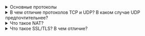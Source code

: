 <details>
    <summary>Основные протоколы</summary>
    <a href="part_3.md#протокол-stp">Протокол STP</a><br>
    <a href="part_6.md#протокол-ip">Протокол IP</a><br>
    <a href="part_6.md#протокол-dhcp">Протокол DHCP</a><br>
    <a href="part_6.md#протокол-icmp">Протокол ICMP</a><br>
    <a href="part_6.md#протокол-arp">Протокол ARP</a><br>
    <a href="part_7.md#протокол-udp">Протокол UDP</a><br>
    <a href="part_7.md#протокол-tcp">Протокол TCP</a><br>
    <a href="part_8.md#протокол-dns">Протокол DNS</a><br>
    <a href="part_9.md#протокол-http">Протокол HTTP</a><br>
    <a href="part_8.md#протокол-smtp">Протокол SMTP</a><br>
    <a href="part_8.md#протокол-pop3">Протокол POP3</a><br>
    <a href="part_8.md#протокол-imap">Протокол IMAP</a><br>
    <a href="part_8.md#протокол-ftp">Протокол FTP</a><br>
    <a href="part_10.md#протокол-tls">Протокол TLS</a><br>
</details>

<details>
<summary>В чем отличие протоколов TCP и UDP? В каком случае UDP предпочтительнее?</summary>

**TCP** – транспортный протокол передачи данных в сетях TCP/IP, предварительно устанавливающий соединение с сетью.
**UDP** – транспортный протокол, передающий сообщения-датаграммы без необходимости установки соединения в IP-сети.

Разница между протоколами TCP и UDP – в так называемой "гарантии доставки". TCP требует отклика от клиента, которому 
доставлен пакет данных, подтверждения доставки, и для этого ему необходимо установленное заранее соединение. 
Также протокол TCP считается надежным, тогда как UDP получил даже именование протокол ненадежных датаграмм. 
TCP исключает потери данных, дублирование и перемешивание пакетов, задержки. UDP все это допускает, и соединение 
для работы ему не требуется. Процессы, которым данные передаются по UDP, должны обходиться полученным, даже и с потерями. 
TCP контролирует загруженность соединения, UDP не контролирует ничего, кроме целостности полученных датаграмм.

С другой стороны, благодаря такой не избирательности и бесконтрольности, UDP доставляет пакеты данных (датаграммы) 
гораздо быстрее, потому для приложений, которые рассчитаны на широкую пропускную способность и быстрый обмен, 
UDP можно считать оптимальным протоколом. К таковым относятся сетевые и браузерные игры, а также программы просмотра 
потокового видео и приложения для видеосвязи (или голосовой): от потери пакета, полной или частичной, ничего не меняется, 
повторять запрос не обязательно, зато загрузка происходит намного быстрее. Протокол TCP, как более надежный, 
с успехом применяется даже в почтовых программах, позволяя контролировать не только трафик, но и длину сообщения 
и скорость обмена трафиком.
</details>  

<details>
<summary>Что такое NAT?</summary>
Технология преобразования IP-адреса внутренней сети во внешний IP-адрес, что позволяет решить проблему ограниченности 
адресов IPv4.
</details>

<details>
<summary>Что такое SSL/TLS? В чем отличие?</summary>
SSL (Secure Socket Layer) или слой защищенных сокетов было оригинальным названием протокола, который разработала компания Netscape в середине 
90-х. SSL 1.0 никогда не был публично доступным, а в версии 2.0 были серьезные недостатки. 
Протокол SSL 3.0, выпущенный в 1996, был полностью переделан и задал тон следующей стадии развития.

Когда следующую версию протокола выпустили в 1999, ее стандартизировала специальная рабочая группа проектирования сети
Интернет и дала ей новое название: защита транспортного уровня (Transport Layer Secure), или TLS. Как говорится в 
TLS-документации, «разница между этим протоколом и SSL 3.0 не критичная». TLS и SSL формируют постоянно обновляемую 
серию протоколов, и их часто объединяют под названием SSL/TLS.

Протокол TLS шифрует интернет-трафик любого вида. Самый распространенный вид — веб-трафик. Вы знаете, когда ваш браузер
устанавливает соединение по TLS — если ссылка в адресной строке начинается с «https».

TLS также используется другими приложениями — например, в почте и системах телеконференций.

Самый безопасный метод шифрования — это асимметричное шифрование. Для этого требуется 2 ключа, 1 публичный и 1 приватный.
Это файлы с информацией, чаще всего очень большие числа. Механизм сложный, но если попросту, вы можете использовать
публичный ключ, чтобы шифровать данные, но вам нужен приватный ключ, чтобы расшифровывать их. Два ключа связаны с
помощью сложной математической формулы, которую сложно хакнуть.

Так как в асимметричном шифровании применяются сложные математические расчеты, нужно много вычислительных ресурсов.
TLS решает эту проблему, используя асимметричное шифрование только в начале сессии, чтобы зашифровать общение между
сервером и клиентом. Сервер и клиент должны договориться об одном ключе сессии, который они будут вдвоем использовать,
чтобы зашифровать пакеты данных.
</details>